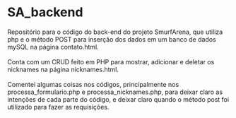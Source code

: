 # SA_backend
Repositório para o código do back-end do projeto SmurfArena, que utiliza php e o método POST para inserção dos dados em um banco de dados mySQL na página contato.html.<br><br>Conta com um CRUD feito em PHP para mostrar, adicionar e deletar os nicknames na página nicknames.html.<br><br>
Comentei algumas coisas nos códigos, principalmente nos processa_formulario.php e processa_nicknames.php, para deixar claro as intenções de cada parte do código, e deixar claro quando o método post foi utilizado para fazer as requisições.
